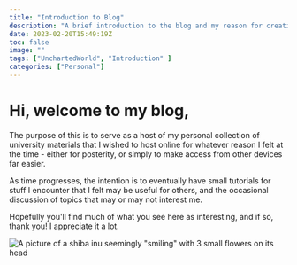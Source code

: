 ```yaml
---
title: "Introduction to Blog"
description: "A brief introduction to the blog and my reason for creating it."
date: 2023-02-20T15:49:19Z
toc: false
image: ""
tags: ["UnchartedWorld", "Introduction" ]
categories: ["Personal"]
---
```


# Hi, welcome to my blog,

The purpose of this is to serve as a host of my personal collection of university materials that I wished to host online for whatever reason I felt at the time - either for posterity, or simply to make access from other devices far easier.

As time progresses, the intention is to eventually have small tutorials for stuff I encounter that I felt may be useful for others, and the occasional discussion of topics that may or may not interest me.

Hopefully you'll find much of what you see here as interesting, and if so, thank you! I appreciate it a lot.

![A picture of a shiba inu seemingly "smiling" with 3 small flowers on its head](https://i.pinimg.com/originals/ae/67/fc/ae67fccf0f42ef56b3447b5fba2d5ed2.png "A cute picture of a shiba inu")

